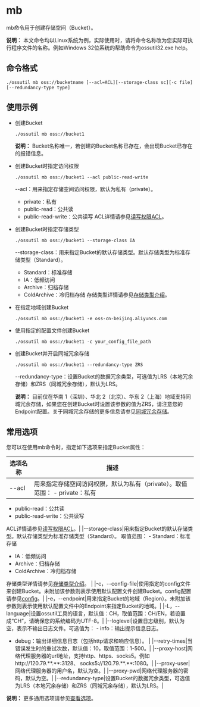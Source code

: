 # mb

mb命令用于创建存储空间（Bucket）。

**说明：** 本文命令均以Linux系统为例，实际使用时，请将命令名称改为您实际可执行程序文件的名称。例如Windows 32位系统的帮助命令为ossutil32.exe help。

## 命令格式

```
./ossutil mb oss://bucketname [--acl=ACL][--storage-class sc][-c file][--redundancy-type type]
```

## 使用示例

-   创建Bucket

    ```
    ./ossutil mb oss://bucket1
    ```

    **说明：** Bucket名称唯一，若创建的Bucket名称已存在，会出现Bucket已存在的报错信息。

-   创建Bucket时指定访问权限

    ```
    ./ossutil mb oss://bucket1 --acl public-read-write
    ```

    --acl：用来指定存储空间访问权限，默认为私有（private）。

    -   private：私有
    -   public-read：公共读
    -   public-read-write：公共读写
    ACL详情请参见[读写权限ACL](/cn.zh-CN/开发指南/数据安全/访问控制/读写权限ACL.md)。

-   创建Bucket时指定存储类型

    ```
    ./ossutil mb oss://bucket1 --storage-class IA
    ```

    --storage-class：用来指定Bucket的默认存储类型。默认存储类型为标准存储类型（Standard）。

    -   Standard：标准存储
    -   IA：低频访问
    -   Archive：归档存储
    -   ColdArchive：冷归档存储
    存储类型详情请参见[存储类型介绍](/cn.zh-CN/开发指南/存储类型/存储类型介绍.md)。

-   在指定地域创建Bucket

    ```
    ./ossutil mb oss://bucket1 -e oss-cn-beijing.aliyuncs.com
    ```

-   使用指定的配置文件创建Bucket

    ```
    ./ossutil mb oss://bucket1 -c your_config_file_path
    ```

-   创建Bucket并开启同城冗余存储

    ```
    ./ossutil mb oss://bucket1 --redundancy-type ZRS
    ```

    --redundancy-type：设置Bucket的数据冗余类型，可选值为LRS（本地冗余存储）和ZRS（同城冗余存储），默认为LRS。

    **说明：** 目前仅在华南 1（深圳）、华北 2（北京）、华东 2（上海）地域支持同城冗余存储，如果您在创建Bucket时设置该参数的值为ZRS，请注意您的Endpoint配置。关于同城冗余存储的更多信息请参见[同城冗余存储](/cn.zh-CN/开发指南/数据安全/数据容灾/同城冗余存储.md)。


## 常用选项

您可以在使用mb命令时，指定如下选项来指定Bucket属性：

|选项名称|描述|
|----|--|
|--acl|用来指定存储空间访问权限，默认为私有（private）。取值范围： -   private：私有
-   public-read：公共读
-   public-read-write：公共读写

ACL详情请参见[读写权限ACL](/cn.zh-CN/开发指南/数据安全/访问控制/读写权限ACL.md)。|
|--storage-class|用来指定Bucket的默认存储类型。默认存储类型为标准存储类型（Standard）。 取值范围： -   Standard：标准存储
-   IA：低频访问
-   Archive：归档存储
-   ColdArchive：冷归档存储

存储类型详情请参见[存储类型介绍](/cn.zh-CN/开发指南/存储类型/存储类型介绍.md)。 |
|-c，--config-file|使用指定的config文件来创建Bucket。未附加该参数则表示使用默认配置文件创建Bucket。config配置请参见[config](/cn.zh-CN/常用工具/命令行工具ossutil/常用命令/config.md)。|
|-e，--endpoint|用来指定Bucket的地域（Region）。未附加该参数则表示使用默认配置文件中的Endpoint来指定Bucket的地域。|
|-L，--language|设置ossutil工具的语言，默认值：CH，取值范围：CH/EN，若设置成“CH”，请确保您的系统编码为UTF-8。|
|--loglevel|设置日志级别，默认为空，表示不输出日志文件。可选值为： -   info：输出提示信息日志。
-   debug：输出详细信息日志（包括http请求和响应信息）。 |
|--retry-times|当错误发生时的重试次数，默认值：10，取值范围：1-500。|
|--proxy-host|网络代理服务器的url地址，支持http、https、socks5。例如http://120.79.\*\*.\*\*:3128、 socks5://120.79.\*\*.\*\*:1080。|
|--proxy-user|网络代理服务器的用户名，默认为空。|
|--proxy-pwd|网络代理服务器的密码，默认为空。|
|--redundancy-type|设置Bucket的数据冗余类型，可选值为LRS（本地冗余存储）和ZRS（同城冗余存储），默认为LRS。|

**说明：** 更多通用选项请参见[查看选项](/cn.zh-CN/常用工具/命令行工具ossutil/查看选项.md)。

